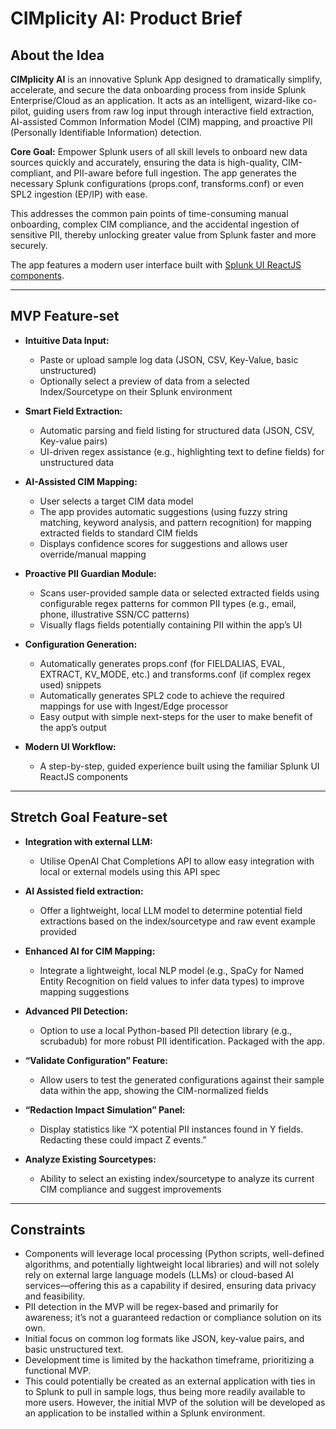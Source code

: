 # CIMplicity AI: Product Brief

## About the Idea

**CIMplicity AI** is an innovative Splunk App designed to dramatically simplify, accelerate, and secure the data onboarding process from inside Splunk Enterprise/Cloud as an application. It acts as an intelligent, wizard-like co-pilot, guiding users from raw log input through interactive field extraction, AI-assisted Common Information Model (CIM) mapping, and proactive PII (Personally Identifiable Information) detection.

**Core Goal:** Empower Splunk users of all skill levels to onboard new data sources quickly and accurately, ensuring the data is high-quality, CIM-compliant, and PII-aware before full ingestion. The app generates the necessary Splunk configurations (props.conf, transforms.conf) or even SPL2 ingestion (EP/IP) with ease.

This addresses the common pain points of time-consuming manual onboarding, complex CIM compliance, and the accidental ingestion of sensitive PII, thereby unlocking greater value from Splunk faster and more securely.

The app features a modern user interface built with [Splunk UI ReactJS components](https://splunkui.splunk.com/Packages/react-ui/Overview).

---

## MVP Feature-set

- **Intuitive Data Input:**
  - Paste or upload sample log data (JSON, CSV, Key-Value, basic unstructured)
  - Optionally select a preview of data from a selected Index/Sourcetype on their Splunk environment

- **Smart Field Extraction:**
  - Automatic parsing and field listing for structured data (JSON, CSV, Key-value pairs)
  - UI-driven regex assistance (e.g., highlighting text to define fields) for unstructured data

- **AI-Assisted CIM Mapping:**
  - User selects a target CIM data model
  - The app provides automatic suggestions (using fuzzy string matching, keyword analysis, and pattern recognition) for mapping extracted fields to standard CIM fields
  - Displays confidence scores for suggestions and allows user override/manual mapping

- **Proactive PII Guardian Module:**
  - Scans user-provided sample data or selected extracted fields using configurable regex patterns for common PII types (e.g., email, phone, illustrative SSN/CC patterns)
  - Visually flags fields potentially containing PII within the app’s UI

- **Configuration Generation:**
  - Automatically generates props.conf (for FIELDALIAS, EVAL, EXTRACT, KV_MODE, etc.) and transforms.conf (if complex regex used) snippets
  - Automatically generates SPL2 code to achieve the required mappings for use with Ingest/Edge processor
  - Easy output with simple next-steps for the user to make benefit of the app’s output

- **Modern UI Workflow:**
  - A step-by-step, guided experience built using the familiar Splunk UI ReactJS components

---

## Stretch Goal Feature-set

- **Integration with external LLM:**
  - Utilise OpenAI Chat Completions API to allow easy integration with local or external models using this API spec

- **AI Assisted field extraction:**
  - Offer a lightweight, local LLM model to determine potential field extractions based on the index/sourcetype and raw event example provided

- **Enhanced AI for CIM Mapping:**
  - Integrate a lightweight, local NLP model (e.g., SpaCy for Named Entity Recognition on field values to infer data types) to improve mapping suggestions

- **Advanced PII Detection:**
  - Option to use a local Python-based PII detection library (e.g., scrubadub) for more robust PII identification. Packaged with the app.

- **“Validate Configuration” Feature:**
  - Allow users to test the generated configurations against their sample data within the app, showing the CIM-normalized fields

- **“Redaction Impact Simulation” Panel:**
  - Display statistics like “X potential PII instances found in Y fields. Redacting these could impact Z events.”

- **Analyze Existing Sourcetypes:**
  - Ability to select an existing index/sourcetype to analyze its current CIM compliance and suggest improvements

---

## Constraints

- Components will leverage local processing (Python scripts, well-defined algorithms, and potentially lightweight local libraries) and will not solely rely on external large language models (LLMs) or cloud-based AI services—offering this as a capability if desired, ensuring data privacy and feasibility.
- PII detection in the MVP will be regex-based and primarily for awareness; it’s not a guaranteed redaction or compliance solution on its own.
- Initial focus on common log formats like JSON, key-value pairs, and basic unstructured text.
- Development time is limited by the hackathon timeframe, prioritizing a functional MVP.
- This could potentially be created as an external application with ties in to Splunk to pull in sample logs, thus being more readily available to more users. However, the initial MVP of the solution will be developed as an application to be installed within a Splunk environment.
